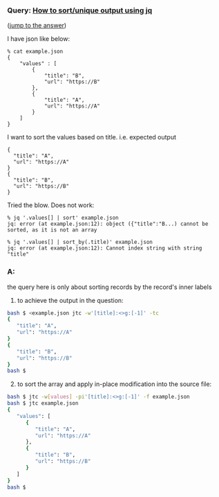 ### Query: [How to sort/unique output using jq](https://stackoverflow.com/questions/59849700/how-to-sort-unique-output-using-jq)
([jump to the answer]())

I have json like below:

    % cat example.json
    {
        "values" : [
            {
                "title": "B",
                "url": "https://B"
            },
            {
                "title": "A",
                "url": "https://A"
            }
        ]
    }

I want to sort the values based on title. i.e. expected output 

    {
      "title": "A",
      "url": "https://A"
    }
    {
      "title": "B",
      "url": "https://B"
    }

Tried the blow. Does not work:

    % jq '.values[] | sort' example.json           
    jq: error (at example.json:12): object ({"title":"B...) cannot be sorted, as it is not an array

    % jq '.values[] | sort_by(.title)' example.json
    jq: error (at example.json:12): Cannot index string with string "title"
    
### A:
the query here is only about sorting records by the record's inner labels
1. to achieve the output in the question:
```bash
bash $ <example.json jtc -w'[title]:<>g:[-1]' -tc
{
   "title": "A",
   "url": "https://A"
}
{
   "title": "B",
   "url": "https://B"
}
bash $ 
```

2. to sort the array and apply in-place modification into the source file:
```bash
bash $ jtc -w[values] -pi'[title]:<>g:[-1]' -f example.json 
bash $ jtc example.json
{
   "values": [
      {
         "title": "A",
         "url": "https://A"
      },
      {
         "title": "B",
         "url": "https://B"
      }
   ]
}
bash $ 
```






